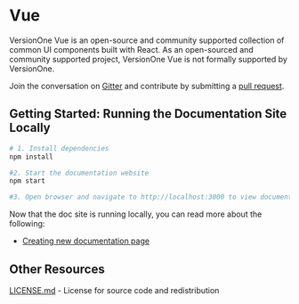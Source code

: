 # Vue

VersionOne Vue is an open-source and community supported collection of common UI components built with React. As an open-sourced and community supported project, VersionOne Vue is not formally supported by VersionOne.

Join the conversation on [Gitter](https://gitter.im/versionone/Vue) and contribute by submitting a [pull request](https://help.github.com/articles/about-pull-requests/).

## Getting Started: Running the Documentation Site Locally

```sh
# 1. Install dependencies
npm install

#2. Start the documentation website
npm start

#3. Open browser and navigate to http://localhost:3000 to view documentation website
```

Now that the doc site is running locally, you can read more about the following:

* [Creating new documentation page](http://localhost:3000/#/page/documentation)


## Other Resources

[LICENSE.md](./license.md) - License for source code and redistribution
